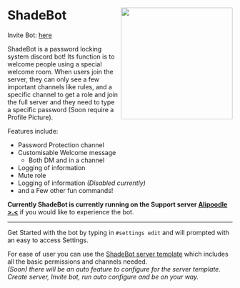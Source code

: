 # ShadeBot <img src="https://alipoodle.moe/i/shadebot.png" align="right" height="250" width="250" />

Invite Bot: [here](https://discordapp.com/oauth2/authorize?client_id=314099620957388801&scope=bot&permissions=268461248)

ShadeBot is a password locking system discord bot! Its function is to welcome people using a special welcome room.
When users join the server, they can only see a few important channels like rules, and a specific channel to get a role and join the full server
and they need to type a specific password (Soon require a Profile Picture).

Features include:
- Password Protection channel
- Customisable Welcome message
	- Both DM and in a channel
- Logging of information
- Mute role
- Logging of information *(Disabled currently)*
- and a Few other fun commands!


**Currently ShadeBot is currently running on the Support server [Alipoodle >.<](https://discord.gg/q7qXQGJ)** if you would like to experience the bot.

---------------


Get Started with the bot by typing in `#settings edit` and will prompted with an easy to access Settings.

For ease of user you can use the [ShadeBot server template](https://discord.new/E6ggEH2BKW6D) which includes all the basic permissions and channels needed.<br>
*(Soon) there will be an auto feature to configure for the server template. Create server, Invite bot, run auto configure and be on your way.*
